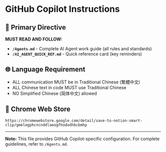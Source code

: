 # GitHub Copilot Instructions

## 🔴 Primary Directive

**MUST READ AND FOLLOW:**
- **`/Agents.md`** - Complete AI Agent work guide (all rules and standards)
- **`/AI_AGENT_QUICK_REF.md`** - Quick reference card (key reminders)

## 🌐 Language Requirement
- ALL communication MUST be in Traditional Chinese (繁體中文)
- ALL Chinese text in code MUST use Traditional Chinese
- NO Simplified Chinese (简体中文) allowed

## 🔗 Chrome Web Store
```
https://chromewebstore.google.com/detail/save-to-notion-smart-clip/gmelegphcncnddlaeogfhododhbcbmhp
```

---

**Note:** This file provides GitHub Copilot-specific configuration. For complete guidelines, refer to `/Agents.md`.
